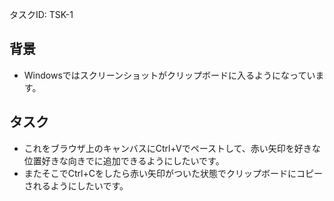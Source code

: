 タスクID: TSK-1

## 背景
- Windowsではスクリーンショットがクリップボードに入るようになっています。

## タスク
- これをブラウザ上のキャンバスにCtrl+Vでペーストして、赤い矢印を好きな位置好きな向きでに追加できるようにしたいです。
- またそこでCtrl+Cをしたら赤い矢印がついた状態でクリップボードにコピーされるようにしたいです。

